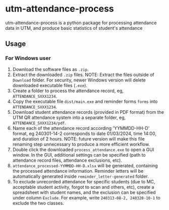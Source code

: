 # utm-attendance-process

utm-attendance-process is a python package for processing attendance data in 
UTM, and produce basic statistics of student's attendance

## Usage

### For Windows user

1. Download the software files as `.zip`.
1. Extract the downloaded `.zip` files. NOTE: Extract the files outside of `Download` folder. For security, newer Windows version will delete downloaded executable files (`.exe`).
1. Create a folder to process the attendance record, eg, `ATTENDANCE_SXXX1234`.
1. Copy the executable file `dist/main.exe` and reminder forms `forms` into `ATTENDANCE_SXXX1234`.
1. Download student attendance records (provided in PDF format) from the UTM QR attendance system into a separate folder, eg, `ATTENDANCE_SXXX1234/pdf`.
1. Name each of the attendance record according 'YYMMDD-HH-D' format, eg 240301-14-2 corresponds to date 01/03/2024, time 14:00, and duration of 2 hours. NOTE: future version will make this file renaming step unnecessary to produce a more efficient workflow.
1. Double click the downloaded `process_attendance.exe` to open a GUI window. In the GUI, additional settings can be specified (path to attendance record files, attendance exclusions, etc).
1. `attendance_processed-YYMMDD-HH-D.xlsx` will be generated, containing the
processed attendance information. Reminder letters will be automatically generated inside `reminder_letter-generated` folder.
1. To exclude unrecorded attendance for specific students (due to MC, acceptable student activity, forgot to scan and others, etc), create a spreadsheet with student names, and the exclusion can be specified under column `Exclude`. For example, write `240313-08-2, 240320-10-1` to exclude the two classes.
